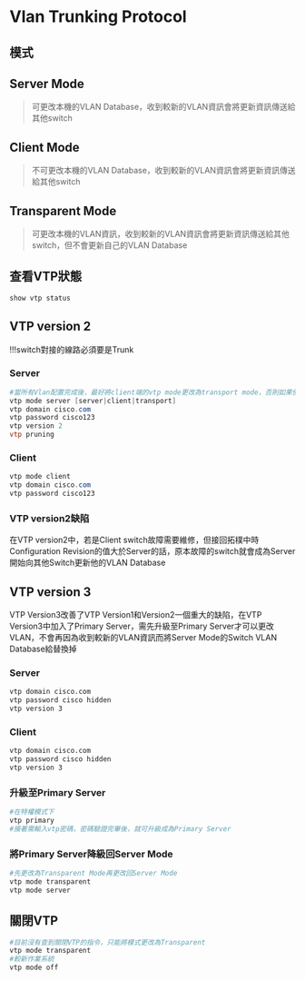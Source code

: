# Vlan Trunking Protocol #

## 模式 ##

## Server Mode ##

>可更改本機的VLAN Database，收到較新的VLAN資訊會將更新資訊傳送給其他switch

## Client Mode ##

>不可更改本機的VLAN Database，收到較新的VLAN資訊會將更新資訊傳送給其他switch

## Transparent Mode ##

>可更改本機的VLAN資訊，收到較新的VLAN資訊會將更新資訊傳送給其他switch，但不會更新自己的VLAN Database

## 查看VTP狀態

```powershell
show vtp status
```

## VTP version 2

!!!switch對接的線路必須要是Trunk

### Server

```powershell
#當所有Vlan配置完成後，最好將client端的vtp mode更改為transport mode，否則如果使用vtp version 2會有Server mode被搶走的問題
vtp mode server [server|client|transport]
vtp domain cisco.com
vtp password cisco123
vtp version 2
vtp pruning 
```

### Client

```powershell
vtp mode client
vtp domain cisco.com
vtp password cisco123
```

### VTP version2缺陷

在VTP version2中，若是Client switch故障需要維修，但接回拓樸中時Configuration Revision的值大於Server的話，原本故障的switch就會成為Server開始向其他Switch更新他的VLAN Database

## VTP version 3

VTP Version3改善了VTP Version1和Version2一個重大的缺陷，在VTP Version3中加入了Primary Server，需先升級至Primary Server才可以更改VLAN，不會再因為收到較新的VLAN資訊而將Server Mode的Switch VLAN Database給替換掉

### Server

```bash
vtp domain cisco.com
vtp password cisco hidden 
vtp version 3
```

### Client

```bash
vtp domain cisco.com
vtp password cisco hidden  
vtp version 3 
```

### 升級至Primary Server

```bash
#在特權模式下
vtp primary 
#接著需輸入vtp密碼，密碼驗證完畢後，就可升級成為Primary Server
```

### 將Primary Server降級回Server Mode

```bash
#先更改為Transparent Mode再更改回Server Mode
vtp mode transparent 
vtp mode server 

```

## 關閉VTP

```bash
#目前沒有查到關閉VTP的指令，只能將模式更改為Transparent
vtp mode transparent 
#較新作業系統
vtp mode off
```